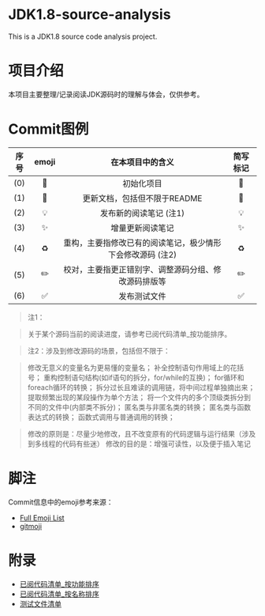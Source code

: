 # JDK1.8-source-analysis
This is a JDK1.8 source code analysis project.

# 项目介绍
本项目主要整理/记录阅读JDK源码时的理解与体会，仅供参考。

# Commit图例
| 序号  | emoji | 在本项目中的含义                        | 简写标记               |
|:-----:|:-------:|:---------------------------------:|:--------------------:|
| (0) | 🎉    | 初始化项目                           | :tada:             |
| (1) | 📝    | 更新文档，包括但不限于README               | :memo:             |
| (2) | 💡    | 发布新的阅读笔记 (注1)                   | :bulb:             |
| (3) | ✨     | 增量更新阅读笔记                        | :sparkles:         |
| (4) | ♻️    | 重构，主要指修改已有的阅读笔记，极少情形下会修改源码 (注2) | :recycle:          |
| (5) | ✏️    | 校对，主要指更正错别字、调整源码分组、修改源码排版等      | :pencil2:          |
| (6) | ✅     | 发布测试文件                          | :white_check_mark: |

> 注1：

> 关于某个源码当前的阅读进度，请参考已阅代码清单_按功能排序。

> 注2：涉及到修改源码的场景，包括但不限于：

> 修改无意义的变量名为更易懂的变量名；
> 补全控制语句作用域上的花括号；
> 重构控制语句结构(如if语句的拆分，for/while的互换)；
> for循环和foreach循环的转换；
> 拆分过长且难读的调用链，将中间过程单独摘出来；
> 提取频繁出现的某段操作为单个方法；
> 将一个文件内的多个顶级类拆分到不同的文件中(内部类不拆分)；
> 匿名类与非匿名类的转换；
> 匿名类与函数表达式的转换；
> 函数式调用与普通调用的转换；

> 修改的原则是：尽量少地修改，且不改变原有的代码逻辑与运行结果（涉及到多线程的代码有些迷）
> 修改的目的是：增强可读性，以及便于插入笔记

# 脚注
Commit信息中的emoji参考来源：
* [Full Emoji List](https://unicode.org/emoji/charts/full-emoji-list.html)
* [gitmoji](https://gitmoji.dev/)

# 附录
* [已阅代码清单_按功能排序](https://github.com/aserendipper/JDK1.8-source-analysis/blob/main/%E5%B7%B2%E9%98%85%E4%BB%A3%E7%A0%81%E6%B8%85%E5%8D%95_%E6%8C%89%E5%8A%9F%E8%83%BD%E6%8E%92%E5%BA%8F.md)
* [已阅代码清单_按名称排序](https://github.com/aserendipper/JDK1.8-source-analysis/blob/main/%E5%B7%B2%E9%98%85%E4%BB%A3%E7%A0%81%E6%B8%85%E5%8D%95_%E6%8C%89%E5%90%8D%E7%A7%B0%E6%8E%92%E5%BA%8F.md)
* [测试文件清单](https://github.com/aserendipper/JDK1.8-source-analysis/blob/main/%E6%B5%8B%E8%AF%95%E6%96%87%E4%BB%B6%E6%B8%85%E5%8D%95.md)
